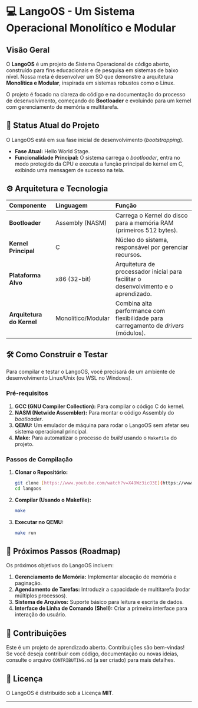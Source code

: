 # 💻 LangoOS - Um Sistema Operacional Monolítico e Modular

## Visão Geral

O **LangoOS** é um projeto de Sistema Operacional de código aberto, construído para fins educacionais e de pesquisa em sistemas de baixo nível. Nossa meta é desenvolver um SO que demonstre a arquitetura **Monolítica e Modular**, inspirada em sistemas robustos como o Linux.

O projeto é focado na clareza do código e na documentação do processo de desenvolvimento, começando do **Bootloader** e evoluindo para um kernel com gerenciamento de memória e multitarefa.

## 🚀 Status Atual do Projeto

O LangoOS está em sua fase inicial de desenvolvimento (*bootstrapping*).

* **Fase Atual:** Hello World Stage.
* **Funcionalidade Principal:** O sistema carrega o *bootloader*, entra no modo protegido da CPU e executa a função principal do kernel em C, exibindo uma mensagem de sucesso na tela.

## ⚙️ Arquitetura e Tecnologia

| Componente | Linguagem | Função |
| :--- | :--- | :--- |
| **Bootloader** | Assembly (NASM) | Carrega o Kernel do disco para a memória RAM (primeiros 512 bytes). |
| **Kernel Principal** | C | Núcleo do sistema, responsável por gerenciar recursos. |
| **Plataforma Alvo** | x86 (32-bit) | Arquitetura de processador inicial para facilitar o desenvolvimento e o aprendizado. |
| **Arquitetura do Kernel** | Monolítico/Modular | Combina alta performance com flexibilidade para carregamento de *drivers* (módulos). |

## 🛠️ Como Construir e Testar

Para compilar e testar o LangoOS, você precisará de um ambiente de desenvolvimento Linux/Unix (ou WSL no Windows).

### Pré-requisitos

1.  **GCC (GNU Compiler Collection):** Para compilar o código C do kernel.
2.  **NASM (Netwide Assembler):** Para montar o código Assembly do *bootloader*.
3.  **QEMU:** Um emulador de máquina para rodar o LangoOS sem afetar seu sistema operacional principal.
4.  **Make:** Para automatizar o processo de *build* usando o `Makefile` do projeto.

### Passos de Compilação

1.  **Clonar o Repositório:**
    ```bash
    git clone [https://www.youtube.com/watch?v=X49Wz3icO3E](https://www.youtube.com/watch?v=X49Wz3icO3E)
    cd langoos
    ```
2.  **Compilar (Usando o Makefile):**
    ```bash
    make
    ```
3.  **Executar no QEMU:**
    ```bash
    make run
    ```

## 📝 Próximos Passos (Roadmap)

Os próximos objetivos do LangoOS incluem:

1.  **Gerenciamento de Memória:** Implementar alocação de memória e paginação.
2.  **Agendamento de Tarefas:** Introduzir a capacidade de multitarefa (rodar múltiplos processos).
3.  **Sistema de Arquivos:** Suporte básico para leitura e escrita de dados.
4.  **Interface de Linha de Comando (Shell):** Criar a primeira interface para interação do usuário.

## 🤝 Contribuições

Este é um projeto de aprendizado aberto. Contribuições são bem-vindas! Se você deseja contribuir com código, documentação ou novas ideias, consulte o arquivo `CONTRIBUTING.md` (a ser criado) para mais detalhes.

## 📜 Licença

O LangoOS é distribuído sob a Licença **MIT**.

---
